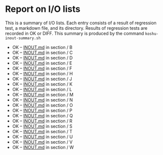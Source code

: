 # Report on I/O lists

This is a summary of I/O lists.
Each entry consists of a result of regression test,
a markdown file, and its directory.
Results of regression tests are recorded in OK or DIFF.
This summary is produced by the command `koshu-inout-summary.sh`

- OK – [INOUT.md](section/B/INOUT.md) in section / B
- OK – [INOUT.md](section/C/INOUT.md) in section / C
- OK – [INOUT.md](section/D/INOUT.md) in section / D
- OK – [INOUT.md](section/E/INOUT.md) in section / E
- OK – [INOUT.md](section/F/INOUT.md) in section / F
- OK – [INOUT.md](section/H/INOUT.md) in section / H
- OK – [INOUT.md](section/J/INOUT.md) in section / J
- OK – [INOUT.md](section/K/INOUT.md) in section / K
- OK – [INOUT.md](section/L/INOUT.md) in section / L
- OK – [INOUT.md](section/M/INOUT.md) in section / M
- OK – [INOUT.md](section/N/INOUT.md) in section / N
- OK – [INOUT.md](section/O/INOUT.md) in section / O
- OK – [INOUT.md](section/P/INOUT.md) in section / P
- OK – [INOUT.md](section/Q/INOUT.md) in section / Q
- OK – [INOUT.md](section/R/INOUT.md) in section / R
- OK – [INOUT.md](section/S/INOUT.md) in section / S
- OK – [INOUT.md](section/T/INOUT.md) in section / T
- OK – [INOUT.md](section/U/INOUT.md) in section / U
- OK – [INOUT.md](section/V/INOUT.md) in section / V
- OK – [INOUT.md](section/W/INOUT.md) in section / W
